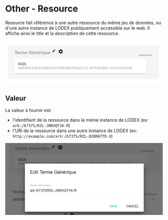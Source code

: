 # Other - Resource

Resource fait référence à une autre ressource du même jeu de données, ou d'une autre instance de LODEX publiquement accessible sur le web. Il affiche ainsi le _title_ et la _description_ de cette ressource.

## ![](/assets/FormatLodexResource.png)

## Valeur

La valeur à fournir est:

* l'identifiant de la ressource dans la même instance de LODEX \(ex: `ark:/67375/RZL-JNRXQT1K-R`\)
* l'URI de la ressource dans une autre instance de LODEX \(ex: `http://example.com/ark:/67375/RZL-020R6TTD-X`\)

![](/assets/FormatLodexResourceValeur.png)



